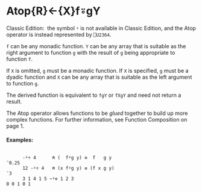 




<h1 class="heading"><span class="name">Atop</span><span class="command">{R}←{X}f⍤gY</span></h1>

Classic Edition:  the symbol `⍤` is not available in Classic Edition, and the Atop operator is instead represented by `⎕U2364`.


`f` can be any monadic function.  `Y` can be any array that is suitable as the right argument to function `g` with the result of `g` being appropriate to function `f`.


If `X` is omitted, `g` must be a monadic function. If `X` is specified, `g` must be a dyadic function and `X` can be any array that is suitable as the left argument to function `g`.


The derived function is equivalent to `fgY` or `fXgY` and need not return a result.


The Atop operator allows functions to be *glued* together to build up more complex functions. For further information, see Function Composition on page 1.

#### Examples:
```apl

      -⍤÷ 4      ⍝ (  f⍤g y) ≡  f   g y
¯0.25
      12 -⍤÷ 4   ⍝ (x f⍤g y) ≡ (f x g y)
¯3
      3 1 4 1 5 ~⍤∊ 1 2 3
0 0 1 0 1

```



